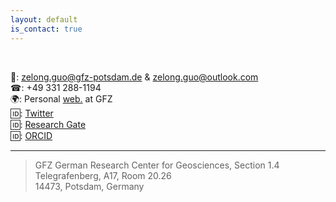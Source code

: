 ```yaml
---
layout: default
is_contact: true
---
```


<br>

&#128231;: zelong.guo@gfz-potsdam.de & zelong.guo@outlook.com  
&#9742;: +49 331 288-1194  
&#127757;: Personal [web.](https://www.gfz-potsdam.de/en/staff/zelong-guo/sec14/) at GFZ  
&#127380;: [Twitter](https://twitter.com/zelong_guo)  
&#127380;: [Research Gate](https://www.researchgate.net/profile/Zelong-Guo)  
&#127380;: [ORCID](https://orcid.org/0000-0001-7064-5961)  

***

> GFZ German Research Center for Geosciences, Section 1.4   
Telegrafenberg, A17, Room 20.26  
14473, Potsdam, Germany

<br>
